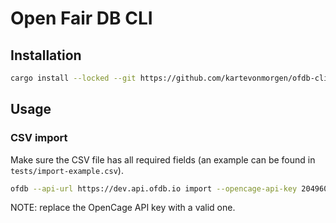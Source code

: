 # Open Fair DB CLI

## Installation

```sh
cargo install --locked --git https://github.com/kartevonmorgen/ofdb-cli
```

## Usage

### CSV import

Make sure the CSV file has all required fields (an example can be found in `tests/import-example.csv`).

```sh
ofdb --api-url https://dev.api.ofdb.io import --opencage-api-key 2049603a30ec4cb8a96c2c7fe662dc96 --report-file import-report.json entries.csv
```

NOTE: replace the OpenCage API key with a valid one.
